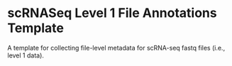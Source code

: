 # scRNASeq Level 1 File Annotations Template
A template for collecting file-level metadata for scRNA-seq fastq files (i.e., level 1 data).
